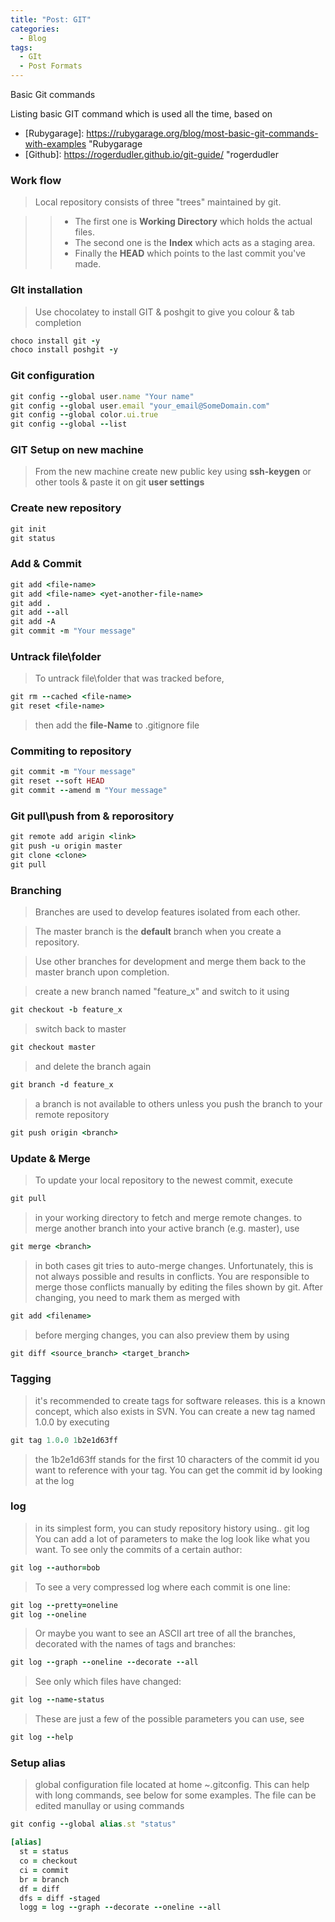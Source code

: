 ```yaml
---
title: "Post: GIT"
categories:
  - Blog
tags:
  - GIt
  - Post Formats
---
```


Basic Git commands

Listing basic GIT command which is used all the time, based on 
- [Rubygarage]: https://rubygarage.org/blog/most-basic-git-commands-with-examples  "Rubygarage
- [Github]: https://rogerdudler.github.io/git-guide/ "rogerdudler

### Work flow

> Local repository consists of three "trees" maintained by git. 

>>- The first one is **Working Directory** which holds the actual files. 
>>- The second one is the **Index** which acts as a staging area.
>>- Finally the **HEAD** which points to the last commit you've made.

### GIt installation

> Use chocolatey to install GIT & poshgit to give you colour & tab completion

```ruby
choco install git -y
choco install poshgit -y
```

### Git configuration

```ruby
git config --global user.name "Your name"
git config --global user.email "your_email@SomeDomain.com"
git config --global color.ui.true
git config --global --list
```

### GIT Setup on new machine
 
> From the new machine create new public key using **ssh-keygen** or other tools & paste it on git **user settings** 


### Create new repository

```ruby
git init
git status
```

### Add & Commit

```ruby
git add <file-name>
git add <file-name> <yet-another-file-name>
git add .
git add --all
git add -A
git commit -m "Your message"
```

### Untrack file\folder

> To untrack file\folder that was tracked before, 

```ruby
git rm --cached <file-name>
git reset <file-name>
```

> then add the **file-Name** to .gitignore file

### Commiting to repository

```ruby
git commit -m "Your message"
git reset --soft HEAD
git commit --amend m "Your message"
```

### Git pull\push from & reporository

```ruby
git remote add arigin <link>
git push -u origin master
git clone <clone>
git pull
```

### Branching
> Branches are used to develop features isolated from each other. 
 
> The master branch is the **default** branch when you create a repository. 

> Use other branches for development and merge them back to the master branch upon completion.

>create a new branch named "feature_x" and switch to it using

```ruby
git checkout -b feature_x
```

> switch back to master

```ruby
git checkout master
```

> and delete the branch again

```ruby
git branch -d feature_x
```

> a branch is not available to others unless you push the branch to your remote repository

```ruby
git push origin <branch>
```

### Update & Merge

> To update your local repository to the newest commit, execute

```ruby
git pull
```

> in your working directory to fetch and merge remote changes.
> to merge another branch into your active branch (e.g. master), use

```ruby
git merge <branch>
```

> in both cases git tries to auto-merge changes. Unfortunately, this is not always possible and results in conflicts. You are responsible to merge those conflicts manually by editing the files shown by git. After changing, you need to mark them as merged with

```ruby
git add <filename>
```

> before merging changes, you can also preview them by using

```ruby
git diff <source_branch> <target_branch>
```

### Tagging

> it's recommended to create tags for software releases. this is a known concept, which also exists in SVN. You can create a new tag named 1.0.0 by executing

```ruby
git tag 1.0.0 1b2e1d63ff
```

> the 1b2e1d63ff stands for the first 10 characters of the commit id you want to reference with your tag. You can get the commit id by looking at the log

### log

> in its simplest form, you can study repository history using.. git log
You can add a lot of parameters to make the log look like what you want. To see only the commits of a certain author:

```ruby
git log --author=bob
```

> To see a very compressed log where each commit is one line:

```ruby
git log --pretty=oneline
git log --oneline
```

> Or maybe you want to see an ASCII art tree of all the branches, decorated with the names of tags and branches:

```ruby
git log --graph --oneline --decorate --all
```

>See only which files have changed:

```ruby
git log --name-status
```

>These are just a few of the possible parameters you can use, see

```ruby
git log --help
```

### Setup alias

>global configuration file located at home ~\.gitconfig.  This can help with long commands, see below for some examples.  The file can be edited manullay or using commands

```ruby
git config --global alias.st "status"
```

```ruby
[alias]
  st = status
  co = checkout
  ci = commit
  br = branch
  df = diff
  dfs = diff -staged
  logg = log --graph --decorate --oneline --all
```
